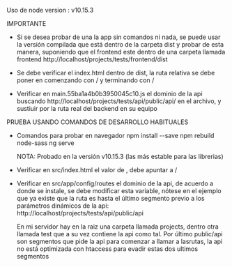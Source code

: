 Uso de node version : v10.15.3

IMPORTANTE
- Si se desea probar de una la app sin comandos ni nada, se puede usar la versión compilada que está dentro de la carpeta dist y probar de esta manera, suponiendo que el frontend este dentro de una carpeta llamada frontend
    http://localhost/projects/tests/frontend/dist

- Se debe verificar el index.html dentro de dist, la ruta relativa se debe poner en <base> comenzando con / y terminando con /

- Verificar en main.55ba1a4b0b3950045c10.js el dominio de la api buscando http://localhost/projects/tests/api/public/api/ en el archivo, y sustiuir por la ruta real del backend en su equipo
    

PRUEBA USANDO COMANDOS DE DESARROLLO HABITUALES

- Comandos para probar en navegador
    npm install --save 
    npm rebuild node-sass
    ng serve

    NOTA:
        Probado en la versión v10.15.3 (las más estable para las librerias)

- Verificar en src/index.html el valor de <base> , debe apuntar a /
- Verificar en src/app/config/routes el dominio de la api, de acuerdo a donde se instale, se debe modificar esta variable, nótese en el ejemplo que ya existe que la ruta es hasta el último segmento previo a los parámetros dinámicos de la api:
    http://localhost/projects/tests/api/public/api

    En mi servidor hay en la raiz una carpeta llamada projects, dentro otra llamada test que a su vez contiene la api como tal. Por último public/api son segmentos que pide la api para comenzar a llamar a lasrutas, la api no está optimizada con htaccess para evadir estas dos ultimos segmentos
